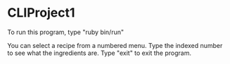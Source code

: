 # CLIProject1

To run this program, type "ruby bin/run"

You can select a recipe from a numbered menu.
Type the indexed number to see what the ingredients are.
Type "exit" to exit the program. 